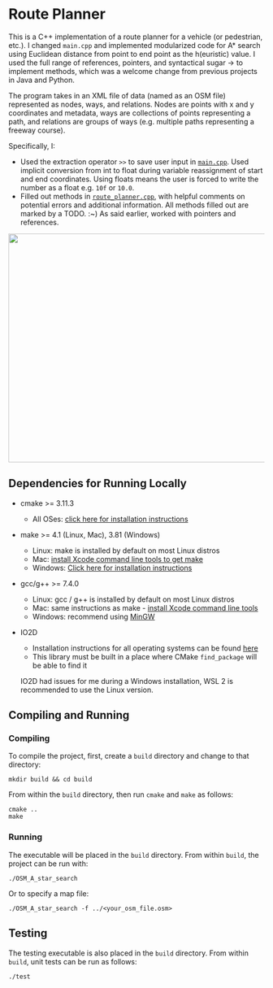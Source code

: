 # Route Planner

This is a C++ implementation of a route planner for a vehicle (or pedestrian, etc.).
I changed `main.cpp` and implemented modularized code for A* search using Euclidean distance from point to end point as the h(euristic) value. 
I used the full range of references, pointers, and syntactical sugar -> to implement methods, which was
a welcome change from previous projects in Java and Python.

The program takes in an XML file of data (named as an OSM file) represented as nodes, ways, and relations.
Nodes are points with x and y coordinates and metadata, ways are collections of points representing a path, 
and relations are groups of ways (e.g. multiple paths representing a freeway course). 

Specifically, I:

- Used the extraction operator `>>` to save user input in [`main.cpp`](https://github.com/persinammon/route-planner/blob/9f34fca4a298f2df728e25314f6201942cfc26a1/src/main.cpp#L64). Used implicit conversion from int to float 
during variable reassignment of start and end coordinates. Using floats means the user is forced to write the
number as a float e.g. `10f` or `10.0`.
- Filled out methods in [`route_planner.cpp`](https://github.com/persinammon/route-planner/blob/main/src/route_planner.cpp), with helpful comments on potential errors and additional information. All methods filled out are marked by a TODO. :~) As said earlier, worked with pointers and references.


<img src="map.png" width="600" height="450" />


## Dependencies for Running Locally
* cmake >= 3.11.3
  * All OSes: [click here for installation instructions](https://cmake.org/install/)
* make >= 4.1 (Linux, Mac), 3.81 (Windows)
  * Linux: make is installed by default on most Linux distros
  * Mac: [install Xcode command line tools to get make](https://developer.apple.com/xcode/features/)
  * Windows: [Click here for installation instructions](http://gnuwin32.sourceforge.net/packages/make.htm)
* gcc/g++ >= 7.4.0
  * Linux: gcc / g++ is installed by default on most Linux distros
  * Mac: same instructions as make - [install Xcode command line tools](https://developer.apple.com/xcode/features/)
  * Windows: recommend using [MinGW](http://www.mingw.org/)
* IO2D
  * Installation instructions for all operating systems can be found [here](https://github.com/cpp-io2d/P0267_RefImpl/blob/master/BUILDING.md)
  * This library must be built in a place where CMake `find_package` will be able to find it

  IO2D had issues for me during a Windows installation, WSL 2 is recommended to use the Linux version.

## Compiling and Running

### Compiling
To compile the project, first, create a `build` directory and change to that directory:
```
mkdir build && cd build
```
From within the `build` directory, then run `cmake` and `make` as follows:
```
cmake ..
make
```
### Running
The executable will be placed in the `build` directory. From within `build`, the project can be run with:

```
./OSM_A_star_search
```
Or to specify a map file:
```
./OSM_A_star_search -f ../<your_osm_file.osm>
```

## Testing

The testing executable is also placed in the `build` directory. From within `build`,  unit tests can be run as follows:
```
./test
```


